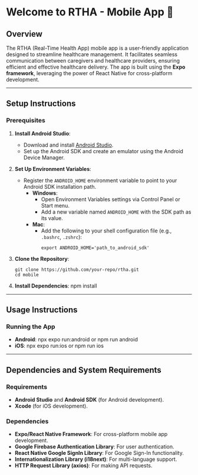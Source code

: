 # Welcome to RTHA - Mobile App 👋

## Overview
The RTHA (Real-Time Health App) mobile app is a user-friendly application designed to streamline healthcare management. It facilitates seamless communication between caregivers and healthcare providers, ensuring efficient and effective healthcare delivery. The app is built using the **Expo framework**, leveraging the power of React Native for cross-platform development.

---

## Setup Instructions

### Prerequisites
1. **Install Android Studio**:
   - Download and install [Android Studio](https://developer.android.com/studio).
   - Set up the Android SDK and create an emulator using the Android Device Manager.

2. **Set Up Environment Variables**:
   - Register the `ANDROID_HOME` environment variable to point to your Android SDK installation path.
      - **Windows**:
         - Open Environment Variables settings via Control Panel or Start menu.
         - Add a new variable named `ANDROID_HOME` with the SDK path as its value.
      - **Mac**:
         - Add the following to your shell configuration file (e.g., `.bashrc`, `.zshrc`):
            ```
            export ANDROID_HOME='path_to_android_sdk'
            ```

3. **Clone the Repository**:
   ```
   git clone https://github.com/your-repo/rtha.git
   cd mobile
   ```

4. **Install Dependencies**:
   npm install

---

## Usage Instructions

### Running the App
- **Android**:
   npx expo run:android
   or
   npm run android
- **iOS**:
   npx expo run:ios
   or
   npm run ios
   
---

## Dependencies and System Requirements

### Requirements
- **Android Studio** and **Android SDK** (for Android development).
- **Xcode** (for iOS development).

### Dependencies
- **Expo/React Native Framework**: For cross-platform mobile app development.
- **Google Firebase Authentication Library**: For user authentication.
- **React Native Google SignIn Library**: For Google Sign-In functionality.
- **Internationalization Library (i18next)**: For multi-language support.
- **HTTP Request Library (axios)**: For making API requests.
